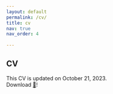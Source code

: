 ```yaml
---
layout: default
permalink: /cv/
title: cv
nav: true
nav_order: 4
 
---
```


## CV

This CV is updated on October 21, 2023.<br> 
Download <a href="{{inyoungcheong.github.io}}/assets/pdf/CV20231207.pdf">📑</a>!

<object data="{{inyoungcheong.github.io}}/assets/pdf/CV20231207.pdf" width="1000" height="1000" type="application/pdf"></object>

